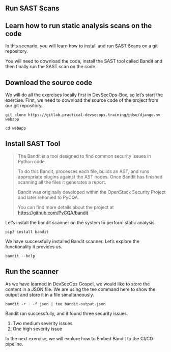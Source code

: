 Run SAST Scans
--------------

Learn how to run static analysis scans on the code
------------------------------------------------

In this scenario, you will learn how to install and run SAST Scans on a git repository.

You will need to download the code, install the SAST tool called Bandit and then finally run the SAST scan on the code.

Download the source code
----------

We will do all the exercises locally first in DevSecOps-Box, so let’s start the exercise.
First, we need to download the source code of the project from our git repository.

```
git clone https://gitlab.practical-devsecops.training/pdso/django.nv webapp

cd webapp
```
Install SAST Tool
----------

> The Bandit is a tool designed to find common security issues in Python code.
> 
> To do this Bandit, processes each file, builds an AST, and runs appropriate plugins against the AST nodes. Once Bandit has finished scanning all the files it generates a report.
> 
> Bandit was originally developed within the OpenStack Security Project and later rehomed to PyCQA.
> 
> You can find more details about the project at https://github.com/PyCQA/bandit.

Let’s install the bandit scanner on the system to perform static analysis.

```
pip3 install bandit
```
We have successfully installed Bandit scanner. Let’s explore the functionality it provides us.

```
bandit --help
```

Run the scanner
----------

As we have learned in DevSecOps Gospel, we would like to store the content in a JSON file. We are using the tee command here to show the output and store it in a file simultaneously.

```
bandit -r . -f json | tee bandit-output.json
```

Bandit ran successfully, and it found three security issues.
1. Two medium severity issues
2. One high severity issue

In the next exercise, we will explore how to Embed Bandit to the CI/CD pipeline.